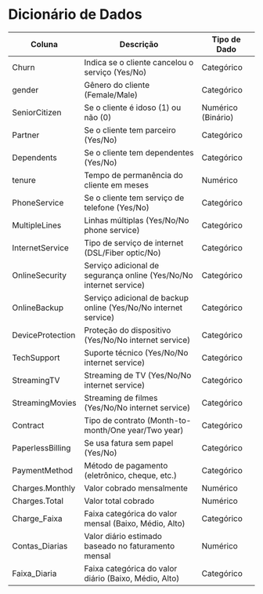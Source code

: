 
# Dicionário de Dados

| Coluna           | Descrição                                      | Tipo de Dado |
|------------------|-----------------------------------------------|--------------|
| Churn            | Indica se o cliente cancelou o serviço (Yes/No) | Categórico   |
| gender           | Gênero do cliente (Female/Male)                | Categórico   |
| SeniorCitizen    | Se o cliente é idoso (1) ou não (0)            | Numérico (Binário) |
| Partner          | Se o cliente tem parceiro (Yes/No)             | Categórico   |
| Dependents       | Se o cliente tem dependentes (Yes/No)          | Categórico   |
| tenure           | Tempo de permanência do cliente em meses       | Numérico    |
| PhoneService     | Se o cliente tem serviço de telefone (Yes/No) | Categórico   |
| MultipleLines    | Linhas múltiplas (Yes/No/No phone service)     | Categórico   |
| InternetService  | Tipo de serviço de internet (DSL/Fiber optic/No) | Categórico |
| OnlineSecurity   | Serviço adicional de segurança online (Yes/No/No internet service) | Categórico |
| OnlineBackup     | Serviço adicional de backup online (Yes/No/No internet service) | Categórico |
| DeviceProtection | Proteção do dispositivo (Yes/No/No internet service) | Categórico |
| TechSupport      | Suporte técnico (Yes/No/No internet service)   | Categórico   |
| StreamingTV      | Streaming de TV (Yes/No/No internet service)   | Categórico   |
| StreamingMovies  | Streaming de filmes (Yes/No/No internet service) | Categórico |
| Contract        | Tipo de contrato (Month-to-month/One year/Two year) | Categórico |
| PaperlessBilling| Se usa fatura sem papel (Yes/No)                | Categórico   |
| PaymentMethod   | Método de pagamento (eletrônico, cheque, etc.) | Categórico   |
| Charges.Monthly | Valor cobrado mensalmente                        | Numérico    |
| Charges.Total   | Valor total cobrado                              | Numérico    |
| Charge_Faixa    | Faixa categórica do valor mensal (Baixo, Médio, Alto) | Categórico |
| Contas_Diarias  | Valor diário estimado baseado no faturamento mensal | Numérico   |
| Faixa_Diaria    | Faixa categórica do valor diário (Baixo, Médio, Alto) | Categórico |

